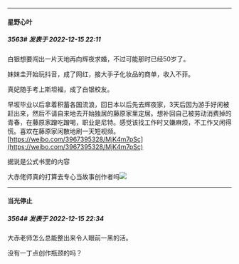 

*****

####  星野心叶  
##### 3563#       发表于 2022-12-15 22:11

白银想要闯出一片天地再向辉夜求婚，不过可能那时已经50岁了。

妹妹圭开始玩抖音，成了网红，接大手子化妆品的商单，收入不菲。 

真妃随手考上斯坦福，成了白银校友。 

早坂毕业以后拿着积蓄各国流浪，回日本以后先去辉夜家，3天后因为游手好闲被赶出来，然后不请自来地去开始独居的藤原家里定居。想补回自己被劳动消费掉的青春，在藤原家蹭吃蹭喝，职业是尼特。感觉该找工作时又嫌麻烦，不工作又闲得慌。喜欢在藤原家闲散地刷一天短视频。
[https://weibo.com/3967395328/MjK4m7pSc](https://weibo.com/3967395328/MjK4m7pSc)

据说是公式书里的内容

大赤佬师真的打算去专心当故事创作者吗<img src="https://static.saraba1st.com/image/smiley/face2017/254.png" referrerpolicy="no-referrer">



*****

####  当光停止  
##### 3564#       发表于 2022-12-15 22:34

大赤老师怎么总能整出来令人眼前一黑的活。

没有一丁点创作瓶颈的吗？

